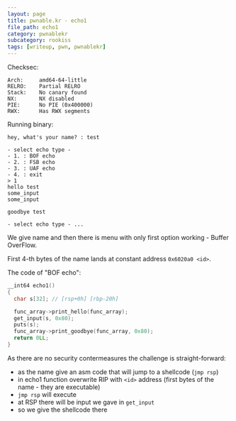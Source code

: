 ```yaml
---
layout: page
title: pwnable.kr - echo1
file_path: echo1
category: pwnablekr
subcategory: rookiss
tags: [writeup, pwn, pwnablekr]
---
```



Checksec:
```
Arch:     amd64-64-little
RELRO:    Partial RELRO
Stack:    No canary found
NX:       NX disabled
PIE:      No PIE (0x400000)
RWX:      Has RWX segments
```

Running binary:
```
hey, what's your name? : test

- select echo type -
- 1. : BOF echo
- 2. : FSB echo
- 3. : UAF echo
- 4. : exit
> 1
hello test
some_input
some_input

goodbye test

- select echo type - ...
```

We give name and then there is menu with only first option working - Buffer OverFlow.

First 4-th bytes of the name lands at constant address `0x6020a0 <id>`.

The code of "BOF echo":
```c
__int64 echo1()
{
  char s[32]; // [rsp+0h] [rbp-20h]

  func_array->print_hello(func_array);
  get_input(s, 0x80);
  puts(s);
  func_array->print_goodbye(func_array, 0x80);
  return 0LL;
}
```

As there are no security contermeasures the challenge is straight-forward:

* as the name give an asm code that will jump to a shellcode (`jmp rsp`)
* in echo1 function overwrite RIP with `<id>` address (first bytes of the name - they are executable)
* `jmp rsp` will execute
* at RSP there will be input we gave in `get_input`
* so we give the shellcode there

